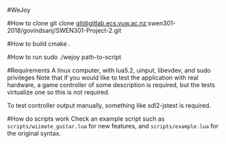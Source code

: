 #WeJoy

#How to clone
git clone git@gitlab.ecs.vuw.ac.nz:swen301-2018/govindsanj/SWEN301-Project-2.git

#How to build
cmake .

#How to run
sudo ./wejoy path-to-script

#Requirements
A linux computer, with lua5.2, uinput, libevdev, and sudo privileges
Note that if you would like to test the application with real hardware, 
a game controller of some description is required, but the tests virtualize
one so this is not required.

To test controller output manually, something like sdl2-jstest is required.

#How do scripts work
Check an example script such as `scripts/wiimote_guitar.lua` for new features, 
and `scripts/example.lua` for the original syntax.

